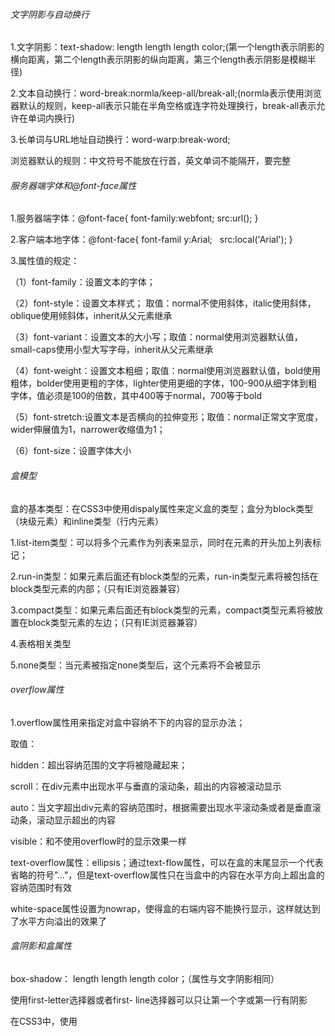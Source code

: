 
###### 文字阴影与自动换行

1.文字阴影：text-shadow: length length length color;(第一个length表示阴影的横向距离，第二个length表示阴影的纵向距离，第三个length表示阴影是模糊半径)

2.文本自动换行：word-break:normla/keep-all/break-all;(normla表示使用浏览器默认的规则，keep-all表示只能在半角空格或连字符处理换行，break-all表示允许在单词内换行)

3.长单词与URL地址自动换行：word-warp:break-word;

浏览器默认的规则：中文符号不能放在行首，英文单词不能隔开，要完整

###### 服务器端字体和@font-face属性

1.服务器端字体：@font-face{
    font-family:webfont;
    src:url();
}

2.客户端本地字体：@font-face{
    font-famil y:Arial; &nbsp; src:local('Arial'); 
}

3.属性值的规定：

（1）font-family：设置文本的字体；

（2）font-style：设置文本样式；
取值：normal不使用斜体，italic使用斜体，oblique使用倾斜体，inherit从父元素继承

（3）font-variant：设置文本的大小写；取值：normal使用浏览器默认值，small-caps使用小型大写字母，inherit从父元素继承

（4）font-weight：设置文本粗细；取值：normal使用浏览器默认值，bold使用粗体，bolder使用更粗的字体，lighter使用更细的字体，100-900从细字体到粗字体，值必须是100的倍数，其中400等于normal，700等于bold

（5）font-stretch:设置文本是否横向的拉伸变形；取值：normal正常文字宽度，wider伸展值为1，narrower收缩值为1；

（6）font-size：设置字体大小

###### 盒模型

盒的基本类型：在CSS3中使用dispaly属性来定义盒的类型；盒分为block类型（块级元素）和inline类型（行内元素）

1.list-item类型：可以将多个元素作为列表来显示，同时在元素的开头加上列表标记；

2.run-in类型：如果元素后面还有block类型的元素，run-in类型元素将被包括在block类型元素的内部；（只有IE浏览器兼容）

3.compact类型：如果元素后面还有block类型的元素，compact类型元素将被放置在block类型元素的左边；（只有IE浏览器兼容）

4.表格相关类型

5.none类型：当元素被指定none类型后，这个元素将不会被显示

###### overflow属性

1.overflow属性用来指定对盒中容纳不下的内容的显示办法；

取值：

hidden：超出容纳范围的文字将被隐藏起来；

scroll：在div元素中出现水平与垂直的滚动条，超出的内容被滚动显示

auto：当文字超出div元素的容纳范围时，根据需要出现水平滚动条或者是垂直滚动条，滚动显示超出的内容

visible：和不使用overflow时的显示效果一样

text-overflow属性：ellipsis；通过text-flow属性，可以在盒的末尾显示一个代表省略的符号”...”，但是text-overflow属性只在当盒中的内容在水平方向上超出盒的容纳范围时有效

white-space属性设置为nowrap，使得盒的右端内容不能换行显示，这样就达到了水平方向溢出的效果了

###### 盒阴影和盒属性

box-shadow： length length length color；（属性与文字阴影相同）

使用first-letter选择器或者first- line选择器可以只让第一个字或第一行有阴影

在CSS3中，使用